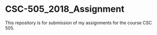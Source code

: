 # CSC-505_2018_Assignment
This repository is for submission of my assignments for the course CSC 505.
